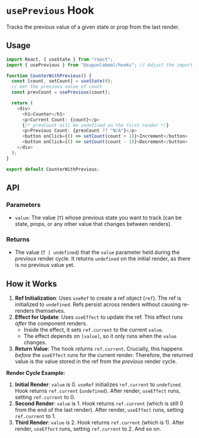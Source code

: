 # `usePrevious` Hook

Tracks the previous value of a given state or prop from the last render.

## Usage

```typescript
import React, { useState } from "react";
import { usePrevious } from "@supunlakmal/hooks"; // Adjust the import path as needed

function CounterWithPrevious() {
  const [count, setCount] = useState(0);
  // Get the previous value of count
  const prevCount = usePrevious(count);

  return (
    <div>
      <h1>Counter</h1>
      <p>Current Count: {count}</p>
      {/* prevCount will be undefined on the first render */}
      <p>Previous Count: {prevCount ?? "N/A"}</p>
      <button onClick={() => setCount(count + 1)}>Increment</button>
      <button onClick={() => setCount(count - 1)}>Decrement</button>
    </div>
  );
}

export default CounterWithPrevious;
```

## API

### Parameters

- `value`: The value (`T`) whose previous state you want to track (can be state, props, or any other value that changes between renders).

### Returns

- The value (`T | undefined`) that the `value` parameter held during the _previous_ render cycle. It returns `undefined` on the initial render, as there is no previous value yet.

## How it Works

1.  **Ref Initialization**: Uses `useRef` to create a ref object (`ref`). The ref is initialized to `undefined`. Refs persist across renders without causing re-renders themselves.
2.  **Effect for Update**: Uses `useEffect` to update the ref. This effect runs _after_ the component renders.
    - Inside the effect, it sets `ref.current` to the current `value`.
    - The effect depends on `[value]`, so it only runs when the `value` changes.
3.  **Return Value**: The hook _returns_ `ref.current`. Crucially, this happens _before_ the `useEffect` runs for the current render. Therefore, the returned value is the value stored in the ref from the _previous_ render cycle.

**Render Cycle Example:**

1.  **Initial Render**: `value` is 0. `useRef` initializes `ref.current` to `undefined`. Hook returns `ref.current` (`undefined`). After render, `useEffect` runs, setting `ref.current` to 0.
2.  **Second Render**: `value` is 1. Hook returns `ref.current` (which is still 0 from the end of the last render). After render, `useEffect` runs, setting `ref.current` to 1.
3.  **Third Render**: `value` is 2. Hook returns `ref.current` (which is 1). After render, `useEffect` runs, setting `ref.current` to 2. And so on.
